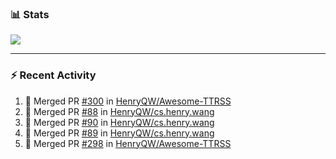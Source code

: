### :bar_chart: Stats

<a href="#">
  <img align="center" src="https://github-readme-stats.vercel.app/api?username=henryqw&count_private=true&show_icons=true" />
</a>
<!-- <a href="#">
  <img align="center" src="https://github-readme-stats-git-master.henryqw.vercel.app/api/top-langs/?username=HenryQW&layout=compact" />
</a> -->

---

### :zap: Recent Activity

<!--START_SECTION:activity-->

1. 🎉 Merged PR [#300](https://github.com/HenryQW/Awesome-TTRSS/pull/300) in [HenryQW/Awesome-TTRSS](https://github.com/HenryQW/Awesome-TTRSS)
2. 🎉 Merged PR [#88](https://github.com/HenryQW/cs.henry.wang/pull/88) in [HenryQW/cs.henry.wang](https://github.com/HenryQW/cs.henry.wang)
3. 🎉 Merged PR [#90](https://github.com/HenryQW/cs.henry.wang/pull/90) in [HenryQW/cs.henry.wang](https://github.com/HenryQW/cs.henry.wang)
4. 🎉 Merged PR [#89](https://github.com/HenryQW/cs.henry.wang/pull/89) in [HenryQW/cs.henry.wang](https://github.com/HenryQW/cs.henry.wang)
5. 🎉 Merged PR [#298](https://github.com/HenryQW/Awesome-TTRSS/pull/298) in [HenryQW/Awesome-TTRSS](https://github.com/HenryQW/Awesome-TTRSS)
<!--END_SECTION:activity-->
